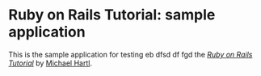 # Ruby on Rails Tutorial: sample application

This is the sample application for testing eb dfsd  df fgd
the [*Ruby on Rails Tutorial*](http://railstutorial.org/)
by [Michael Hartl](http://michaelhartl.com/).

